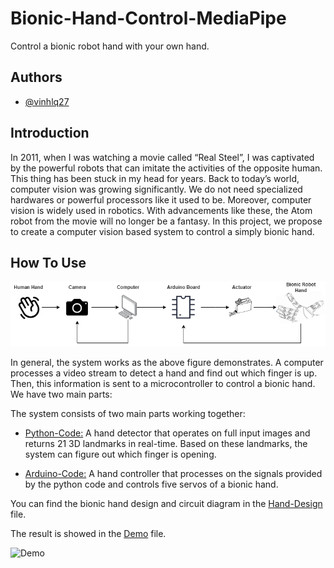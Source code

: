# Bionic-Hand-Control-MediaPipe

Control a bionic robot hand with your own hand.


## Authors

- [@vinhlq27](https://github.com/vinhlq27)


## Introduction

In 2011, when I was watching a movie called “Real Steel”, I was captivated by the powerful robots that can imitate the activities of the opposite human. This thing has been stuck in my head for years. Back to today’s world, computer vision was growing significantly. We do not need specialized hardwares or powerful processors like it used to be. Moreover, computer vision is widely used in robotics. With advancements like these, the Atom robot from the movie will no longer be a fantasy. In this project, we propose to create a computer vision based system to control a simply bionic hand.

## How To Use

![Signal Flow Chart](https://github.com/vinhlq27/Bionic-Hand-Control-MediaPipe/blob/main/Hand-Design/Signal-Flow.png)

In general, the system works as the above figure demonstrates. A computer processes a video stream to detect a hand and find out which finger is up. Then, this information is sent to a microcontroller to control a bionic hand. We have two main parts:

The system consists of two main parts working together:

- [Python-Code:](https://github.com/vinhlq27/Bionic-Hand-Control-MediaPipe/tree/main/Python-Code) A hand detector that operates on full input images and returns 21 3D landmarks in real-time. Based on these landmarks, the system can figure out which finger is opening.

- [Arduino-Code:](https://github.com/vinhlq27/Bionic-Hand-Control-MediaPipe/tree/main/Arduino-Code) A hand controller that processes on the signals provided by the python code and controls five servos of a bionic hand.

You can find the bionic hand design and circuit diagram in the [Hand-Design](https://github.com/vinhlq27/Bionic-Hand-Control-MediaPipe/tree/main/Hand-Design) file.

The result is showed in the [Demo](https://github.com/vinhlq27/Bionic-Hand-Control-MediaPipe/tree/main/Demo) file. 

![Demo](https://github.com/vinhlq27/Bionic-Hand-Control-MediaPipe/blob/main/Demo/Demo.gif)





